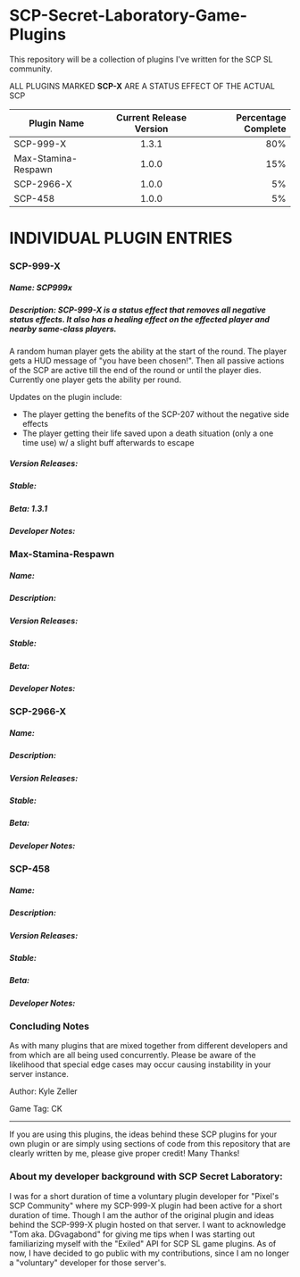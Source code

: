 # SCP-Secret-Laboratory-Game-Plugins
This repository will be a collection of plugins I've written for the SCP SL community.

ALL PLUGINS MARKED **SCP-X** ARE A STATUS EFFECT OF THE ACTUAL SCP

| **Plugin Name**        | **Current Release Version**           | **Percentage Complete**  |
| ------------- |:-------------:| -----:|
| SCP-999-X      | 1.3.1 | 80% |
| Max-Stamina-Respawn      | 1.0.0      |   15% |
| SCP-2966-X | 1.0.0      |    5% |
| SCP-458 | 1.0.0      |    5% |

# INDIVIDUAL PLUGIN ENTRIES
### SCP-999-X
##### Name: SCP999x
##### Description: SCP-999-X is a status effect that removes all negative status effects. It also has a healing effect on the effected player and nearby same-class players.

A random human player gets the ability at the start of the round. The player gets a HUD message of "you have been chosen!". Then all passive actions of the SCP are active till the end of the round or until the player dies. Currently one player gets the ability per round.

Updates on the plugin include:
- The player getting the benefits of the SCP-207 without the negative side effects
- The player getting their life saved upon a death situation (only a one time use) w/ a slight buff afterwards to escape

##### Version Releases:
##### Stable: 
##### Beta: 1.3.1
##### Developer Notes:

### Max-Stamina-Respawn
##### Name:
##### Description:
##### Version Releases:
##### Stable: 
##### Beta: 
##### Developer Notes:

### SCP-2966-X
##### Name:
##### Description:
##### Version Releases:
##### Stable: 
##### Beta: 
##### Developer Notes:

### SCP-458
##### Name:
##### Description:
##### Version Releases:
##### Stable: 
##### Beta: 
##### Developer Notes:

### Concluding Notes
As with many plugins that are mixed together from different developers and from which are all being used concurrently.
Please be aware of the likelihood that special edge cases may occur causing instability in your server instance.

Author: Kyle Zeller

Game Tag: CK

--------
If you are using this plugins, the ideas behind these SCP plugins for your own plugin or are simply using sections of code from this repository that are clearly written by me, please give proper credit!
Many Thanks!





### About my developer background with SCP Secret Laboratory:
I was for a short duration of time a voluntary plugin developer for "Pixel's SCP Community" where my SCP-999-X plugin had been active for a short duration of time.
Though I am the author of the original plugin and ideas behind the SCP-999-X plugin hosted on that server. I want to acknowledge "Tom aka. DGvagabond" for giving me tips when I was starting out familiarizing myself with the "Exiled" API for SCP SL game plugins. As of now, I have decided to go public with my contributions, since I am no longer a "voluntary" developer for those server's. 
